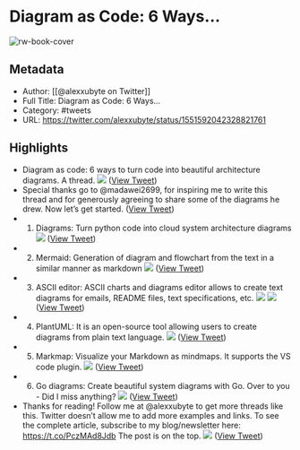 # Diagram as Code: 6 Ways...

![rw-book-cover](https://pbs.twimg.com/profile_images/1524184008635998209/vOSCJXuk.jpg)

## Metadata
- Author: [[@alexxubyte on Twitter]]
- Full Title: Diagram as Code: 6 Ways...
- Category: #tweets
- URL: https://twitter.com/alexxubyte/status/1551592042328821761

## Highlights
- Diagram as code: 6 ways to turn code into beautiful architecture diagrams. A thread. 
  ![](https://pbs.twimg.com/media/FYhcvHBUcAAUOGr.jpg) ([View Tweet](https://twitter.com/alexxubyte/status/1551592042328821761))
- Special thanks go to @madawei2699, for inspiring me to write this thread and for generously agreeing to share some of the diagrams he drew. Now let’s get started. ([View Tweet](https://twitter.com/alexxubyte/status/1551592045776494592))
- 1. Diagrams: Turn python code into cloud system architecture diagrams 
  ![](https://pbs.twimg.com/media/FYhcvxkVEAAot4L.jpg) ([View Tweet](https://twitter.com/alexxubyte/status/1551592055654080515))
- 2. Mermaid: Generation of diagram and flowchart from the text in a similar manner as markdown 
  ![](https://pbs.twimg.com/media/FYhcwYcUsAEMyBg.jpg) ([View Tweet](https://twitter.com/alexxubyte/status/1551592063564599296))
- 3. ASCII editor: ASCII charts and diagrams editor allows to create text diagrams for emails, README files, text specifications, etc. 
  ![](https://pbs.twimg.com/media/FYhcw1PUsAEidDV.jpg) 
  ![](https://pbs.twimg.com/media/FYhcxD9VEAUQukf.jpg) ([View Tweet](https://twitter.com/alexxubyte/status/1551592075040198656))
- 4. PlantUML: It is an open-source tool allowing users to create diagrams from plain text language. 
  ![](https://pbs.twimg.com/media/FYhcxf7VEAMLQly.jpg) ([View Tweet](https://twitter.com/alexxubyte/status/1551592083210661889))
- 5. Markmap: Visualize your Markdown as mindmaps. It supports the VS code plugin. 
  ![](https://pbs.twimg.com/media/FYhcx-QVUAYg03v.jpg) ([View Tweet](https://twitter.com/alexxubyte/status/1551592093730349056))
- 6. Go diagrams: Create beautiful system diagrams with Go.
  Over to you - Did I miss anything? 
  ![](https://pbs.twimg.com/media/FYhcysIUEAApmOU.jpg) ([View Tweet](https://twitter.com/alexxubyte/status/1551592110301728769))
- Thanks for reading! Follow me at @alexxubyte to get more threads like this.
  Twitter doesn’t allow me to add more examples and links. To see the complete article, subscribe to my blog/newsletter here: https://t.co/PczMAd8Jdb The post is on the top. 
  ![](https://pbs.twimg.com/media/FYhczo3UUAEZlvh.jpg) ([View Tweet](https://twitter.com/alexxubyte/status/1551592121475276805))
